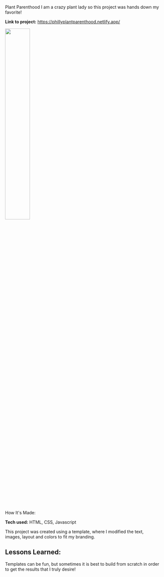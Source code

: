 Plant Parenthood
I am a crazy plant lady so this project was hands down my favorite!

**Link to project:** https://phillyplantparenthood.netlify.app/

<img src="https://i.imgur.com/mLDR9o0.png" width=40% height=40%>

How It's Made:

**Tech used:** HTML, CSS, Javascript

This project was created using a template, where I modified the text, images, layout and colors to fit my branding.

## Lessons Learned:
Templates can be fun, but sometimes it is best to build from scratch in order to get the results that I truly desire!

